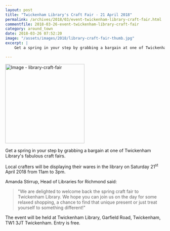 ```yaml
---
layout: post
title: "Twickenham Library's Craft Fair - 21 April 2018"
permalink: /archives/2018/03/event-twickenham-library-craft-fair.html
commentfile: 2018-03-26-event-twickenham-library-craft-fair
category: around_town
date: 2018-03-26 07:52:20
image: "/assets/images/2018/library-craft-fair-thumb.jpg"
excerpt: |
    Get a spring in your step by grabbing a bargain at one of Twickenham Library's fabulous craft fairs. Local crafters will be displaying their wares in the library on Saturday 21<sup>st</sup> April 2018 from 11am to 3pm.

---
```


<a href="/assets/images/2018/library-craft-fair.jpg" title="Click for a larger image"><img src="/assets/images/2018/library-craft-fair-thumb.jpg" width="250" alt="Image - library-craft-fair"  class="photo right"/></a>

Get a spring in your step by grabbing a bargain at one of Twickenham Library's fabulous craft fairs.

Local crafters will be displaying their wares in the library on Saturday 21<sup>st</sup> April 2018 from 11am to 3pm.

Amanda Stirrup, Head of Libraries for Richmond said:

> "We are delighted to welcome back the spring craft fair to Twickenham Library. We hope you can join us on the day for some relaxed shopping, a chance to find that unique present or just treat yourself to something different!"

The event will be held at Twickenham Library, Garfield Road, Twickenham, TW1 3JT Twickenham. Entry is free.
